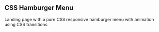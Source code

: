 ## CSS Hamburger Menu

Landing page with a pure CSS responsive hamburger menu with animation using CSS transitions.
